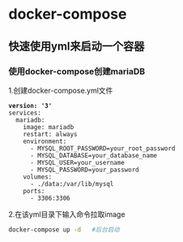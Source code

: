 # docker-compose

## 快速使用yml来启动一个容器



### 使用docker-compose创建mariaDB

1.创建docker-compose.yml文件

<pre class="language-yaml"><code class="lang-yaml"><strong>version: '3'
</strong>services:
  mariadb:
    image: mariadb
    restart: always
    environment:
      - MYSQL_ROOT_PASSWORD=your_root_password
      - MYSQL_DATABASE=your_database_name
      - MYSQL_USER=your_username
      - MYSQL_PASSWORD=your_password
    volumes:
      - ./data:/var/lib/mysql
    ports:
      - 3306:3306
</code></pre>

2.在该yml目录下输入命令拉取image

```bash
docker-compose up -d   #后台启动
```
